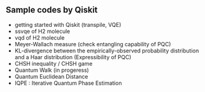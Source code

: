 
## Sample codes by Qiskit

- getting started with Qiskit (transpile, VQE)
- ssvqe of H2 molecule 
- vqd of H2 molecule
- Meyer-Wallach measure (check entangling capability of PQC)
- KL-divergence between the empirically-observed probability distribution and a Haar distribution (Expressibility of PQC)
- CHSH inequality / CHSH game
- Quantum Walk (in progeress)
- Quantum Euclidean Distance
- IQPE : Iterative Quantum Phase Estimation
